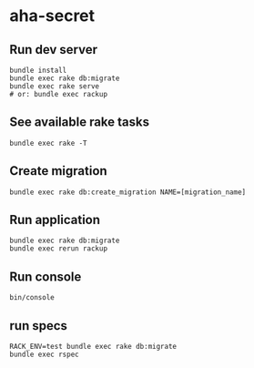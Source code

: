 # aha-secret

## Run dev server

```
bundle install
bundle exec rake db:migrate
bundle exec rake serve
# or: bundle exec rackup
```

## See available rake tasks

```
bundle exec rake -T
```

## Create migration

```
bundle exec rake db:create_migration NAME=[migration_name]
```

## Run application

```
bundle exec rake db:migrate 
bundle exec rerun rackup
```

## Run console

```
bin/console
```

## run specs

```
RACK_ENV=test bundle exec rake db:migrate 
bundle exec rspec
```
